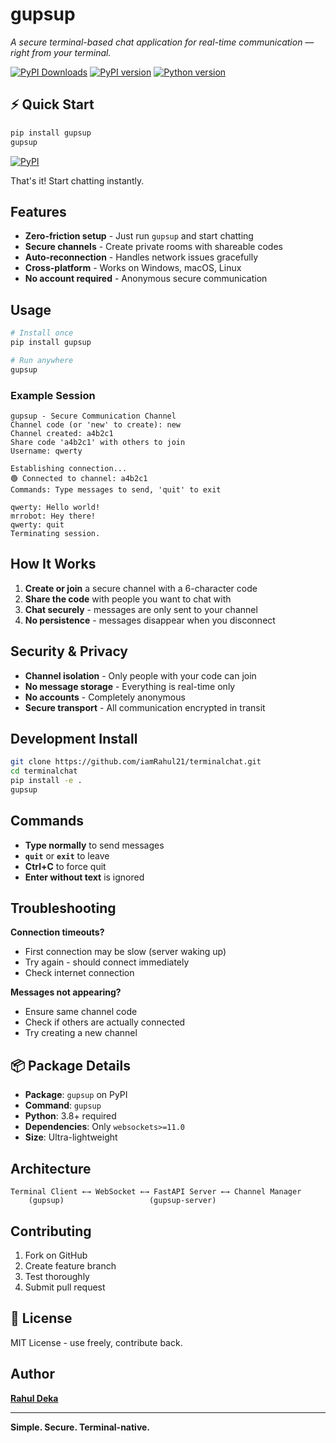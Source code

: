 # gupsup

*A secure terminal-based chat application for real-time communication — right from your terminal.*

[![PyPI Downloads](https://static.pepy.tech/badge/gupsup)](https://pepy.tech/projects/gupsup)
[![PyPI version](https://img.shields.io/pypi/v/gupsup)](https://pypi.org/project/gupsup/)
[![Python version](https://img.shields.io/pypi/pyversions/gupsup)](https://pypi.org/project/gupsup/)

## ⚡ Quick Start

```bash
pip install gupsup
gupsup
```

[![PyPI](https://img.shields.io/pypi/v/gupsup?label=Install%20from%20PyPI)](https://pypi.org/project/gupsup/)

That's it! Start chatting instantly.

## Features

- **Zero-friction setup** - Just run `gupsup` and start chatting
- **Secure channels** - Create private rooms with shareable codes  
- **Auto-reconnection** - Handles network issues gracefully
- **Cross-platform** - Works on Windows, macOS, Linux
- **No account required** - Anonymous secure communication

## Usage

```bash
# Install once
pip install gupsup

# Run anywhere
gupsup
```

### Example Session
```
gupsup - Secure Communication Channel
Channel code (or 'new' to create): new
Channel created: a4b2c1
Share code 'a4b2c1' with others to join
Username: qwerty

Establishing connection...
🟢 Connected to channel: a4b2c1
Commands: Type messages to send, 'quit' to exit

qwerty: Hello world!
mrrobot: Hey there!
qwerty: quit
Terminating session.
```

## How It Works

1. **Create or join** a secure channel with a 6-character code
2. **Share the code** with people you want to chat with
3. **Chat securely** - messages are only sent to your channel
4. **No persistence** - messages disappear when you disconnect

## Security & Privacy

- **Channel isolation** - Only people with your code can join
- **No message storage** - Everything is real-time only
- **No accounts** - Completely anonymous
- **Secure transport** - All communication encrypted in transit

## Development Install
```bash
git clone https://github.com/iamRahul21/terminalchat.git
cd terminalchat
pip install -e .
gupsup
```

## Commands

- **Type normally** to send messages
- **`quit`** or **`exit`** to leave
- **Ctrl+C** to force quit
- **Enter without text** is ignored

## Troubleshooting

**Connection timeouts?**
- First connection may be slow (server waking up)
- Try again - should connect immediately
- Check internet connection

**Messages not appearing?**
- Ensure same channel code
- Check if others are actually connected
- Try creating a new channel

## 📦 Package Details

- **Package**: `gupsup` on PyPI
- **Command**: `gupsup` 
- **Python**: 3.8+ required
- **Dependencies**: Only `websockets>=11.0`
- **Size**: Ultra-lightweight

## Architecture

```
Terminal Client ←→ WebSocket ←→ FastAPI Server ←→ Channel Manager
    (gupsup)                   (gupsup-server)
```

## Contributing

1. Fork on GitHub
2. Create feature branch
3. Test thoroughly  
4. Submit pull request

## 📄 License

MIT License - use freely, contribute back.

## Author

**[Rahul Deka](https://rahul-deka.vercel.app/)**

---

**Simple. Secure. Terminal-native.**
